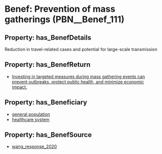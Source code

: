 # Benef: __Prevention of mass gatherings__ (PBN__Benef_111)

## Property: has_BenefDetails

Reduction in travel-related cases and potential for large-scale transmission

## Property: has_BenefReturn

* [Investing in targeted measures during mass gathering events can prevent outbreaks, protect public health, and minimize economic impact.](../BenefReturn/PBN__BenefReturn_110)

## Property: has_Beneficiary

* [general population](../Stakeholder/PBN__Stakeholder_9)
* [healthcare system](../Stakeholder/PBN__Stakeholder_70)

## Property: has_BenefSource

* [wang_response_2020](../Article/PBN__Article_24)

